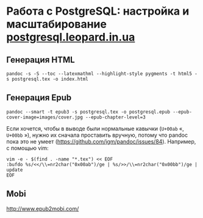 # Работа с PostgreSQL: настройка и масштабирование [postgresql.leopard.in.ua](http://postgresql.leopard.in.ua/)

## Генерация HTML

    pandoc -s -S --toc --latexmathml --highlight-style pygments -t html5 -s postgresql.tex -o index.html

## Генерация Epub

    pandoc --smart -t epub3 -s postgresql.tex -o postgresql.epub --epub-cover-image=images/cover.jpg --epub-chapter-level=3

Если хочется, чтобы в выводе были нормальные кавычки (`U+00ab` &laquo;,
`U+00bb` &raquo;), нужно их сначала проставить вручную, потому что pandoc
пока это не умеет (https://github.com/jgm/pandoc/issues/84). Например,
c помощью vim:

    vim -e - $(find . -name "*.tex") << EOF
    :bufdo %s/<</\\=nr2char("0x00ab")/ge | %s/>>/\\=nr2char("0x00bb")/ge | update
    EOF


## Mobi

http://www.epub2mobi.com/
